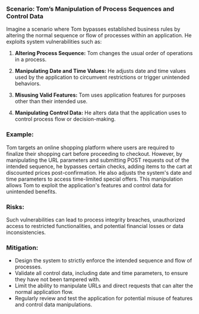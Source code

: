 ### Scenario: Tom’s Manipulation of Process Sequences and Control Data 
Imagine a scenario where Tom bypasses established business rules by altering the normal sequence or flow of processes within an application. He exploits system vulnerabilities such as: 

1. **Altering Process Sequence:** Tom changes the usual order of operations in a process. 

2. **Manipulating Date and Time Values:** He adjusts date and time values used by the application to circumvent restrictions or trigger unintended behaviors. 

3. **Misusing Valid Features:** Tom uses application features for purposes other than their intended use. 

4. **Manipulating Control Data:** He alters data that the application uses to control process flow or decision-making. 

### Example: 

Tom targets an online shopping platform where users are required to finalize their shopping cart before proceeding to checkout. However, by manipulating the URL parameters and submitting POST requests out of the intended sequence, he bypasses certain checks, adding items to the cart at discounted prices post-confirmation. He also adjusts the system's date and time parameters to access time-limited special offers. This manipulation allows Tom to exploit the application's features and control data for unintended benefits. 

### Risks: 

Such vulnerabilities can lead to process integrity breaches, unauthorized access to restricted functionalities, and potential financial losses or data inconsistencies. 

### Mitigation: 

- Design the system to strictly enforce the intended sequence and flow of processes. 
- Validate all control data, including date and time parameters, to ensure they have not been tampered with. 
- Limit the ability to manipulate URLs and direct requests that can alter the normal application flow. 
- Regularly review and test the application for potential misuse of features and control data manipulations. 